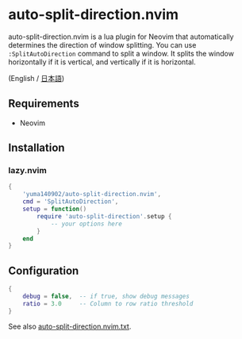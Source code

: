 # auto-split-direction.nvim

auto-split-direction.nvim is a lua plugin for Neovim that automatically determines the direction of window splitting. You can use `:SplitAutoDirection` command to split a window. It splits the window horizontally if it is vertical, and vertically if it is horizontal.

(English / [日本語](./README.ja.md))

## Requirements

- Neovim

## Installation

### lazy.nvim

```lua
{
    'yuma140902/auto-split-direction.nvim',
    cmd = 'SplitAutoDirection',
    setup = function()
        require 'auto-split-direction'.setup {
            -- your options here
        }
    end
}
```

## Configuration

```lua
{
    debug = false,  -- if true, show debug messages
    ratio = 3.0     -- Column to row ratio threshold
}
```

See also [auto-split-direction.nvim.txt](./doc/auto-split-direction.nvim.txt).

